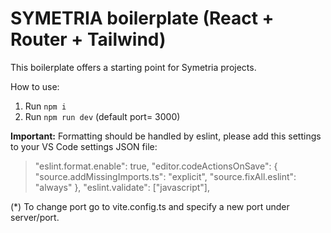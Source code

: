 # SYMETRIA boilerplate (React + Router + Tailwind)

This boilerplate offers a starting point for Symetria projects.

How to use:

1. Run `npm i`
2. Run `npm run dev` (default port= 3000)

**Important:**
Formatting should be handled by eslint, please add this settings to your VS Code settings JSON file:

> "eslint.format.enable": true,
> "editor.codeActionsOnSave": {
> "source.addMissingImports.ts": "explicit",
> "source.fixAll.eslint": "always"
> },
> "eslint.validate": ["javascript"],

(\*) To change port go to vite.config.ts and specify a new port under server/port.

